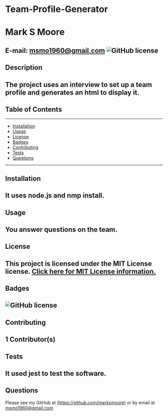 # Team-Profile-Generator
  # Mark S Moore
  E-mail: msmo1960@gmail.com
  ![GitHub license](https://img.shields.io/badge/License-MIT-blue.svg)
---
## Description 
The project uses an interview to set up a team profile and generates an html to display it.
---
## Table of Contents
---
* [Installation](#Installation)
* [Usage](#Usage)
* [License](#License)
* [Badges](#Badges)
* [Contributing](#Contributors)
* [Tests](#Tests)
* [Questions](#Questions)
---
## Installation
It uses node.js and nmp install.
---
## Usage 
You answer questions on the team.
---
## License
This project is licensed under the MIT License license.
[Click here for MIT License information.](https://mit-license.org/)
---
## Badges
![GitHub license](https://img.shields.io/badge/License-MIT-blue.svg)
---
## Contributing
1 Contributor(s)
---
## Tests
It used jest to test the software.
---
## Questions
Please see my GitHub at (https://github.com/marksmoore) or by email at msmo1960@gmail.com

